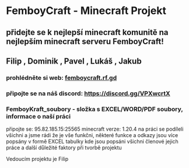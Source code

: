 # FemboyCraft - Minecraft Projekt
## přidejte se k nejlepší minecraft komunitě na nejlepším minecraft serveru FemboyCraft!
## Filip , Dominik , Pavel , Lukáš , Jakub 
### prohlédněte si web: [femboycraft.rf.gd](http://femboycraft.rf.gd/index.php)
### připojte se na náš discord: https://discord.gg/VPXwcrtX 
### FemboyKraft_soubory - složka s EXCEL/WORD/PDF soubory, informace o naší práci
připojte se: 95.82.185.15:25565
minecraft verze: 1.20.4
na práci se podíleli všichni a jsme rádi že je vše funkčni, některé funkce a odkazy jsou více popsány v formě EXCEL tabulky kde jsou popsáni všichni členové jejich práce a další důležité faktory při tvorbě projektu

Vedoucím projektu je Filip
